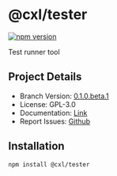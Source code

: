 # @cxl/tester 
	
[![npm version](https://badge.fury.io/js/%40cxl%2Ftester.svg)](https://badge.fury.io/js/%40cxl%2Ftester)

Test runner tool

## Project Details

-   Branch Version: [0.1.0.beta.1](https://npmjs.com/package/@cxl/tester/v/0.1.0.beta.1)
-   License: GPL-3.0
-   Documentation: [Link](https://cxlio.github.io/cxl/tester)
-   Report Issues: [Github](https://github.com/cxlio/cxl/issues)

## Installation

	npm install @cxl/tester


